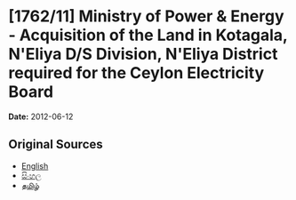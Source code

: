 # [1762/11] Ministry of Power & Energy - Acquisition of the Land in Kotagala, N'Eliya D/S Division, N'Eliya District required for the Ceylon Electricity Board

**Date:** 2012-06-12

## Original Sources

- [English](https://documents.gov.lk/view/extra-gazettes/2012/6/1762-11_E.pdf)
- [සිංහල](https://documents.gov.lk/view/extra-gazettes/2012/6/1762-11_S.pdf)
- [தமிழ்](https://documents.gov.lk/view/extra-gazettes/2012/6/1762-11_T.pdf)
